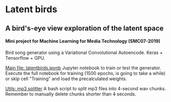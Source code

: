 # Latent birds
## A bird's-eye view exploration of the latent space
#### Mini project for Machine Learning for Media Technology (SMC07-2019)

Bird song generator using a Variational Convolutional Autoencode. Keras + Tensorflow + GPU.

[Main file: latentbirds.ipynb](latentbirds.ipynb)
Jupyter notebook to train or test the generator. Execute the full notebook for training (1500 epochs, is going to take a while) or skip cell "Training" and load the precalculated weights.

[Utils: mp3 splitter](mp3_to_wav.command)
A bash script to split mp3 files into 4-second wav chunks. Remember to manually delete chunks shorter than 4 seconds.

